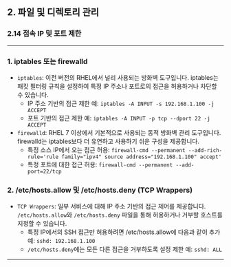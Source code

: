 ## 2. 파일 및 디렉토리 관리

### 2.14 접속 IP 및 포트 제한

<hr/>

### 1. iptables 또는 firewalld

- `iptables`: 이전 버전의 RHEL에서 널리 사용되는 방화벽 도구입니다. iptables는 패킷 필터링 규칙을 설정하여 특정 IP 주소나 포트로의 접근을 허용하거나 차단할 수 있습니다.
  - IP 주소 기반의 접근 제한 예: `iptables -A INPUT -s 192.168.1.100 -j ACCEPT`
  - 포트 기반의 접근 제한 예: `iptables -A INPUT -p tcp --dport 22 -j ACCEPT`
- `firewalld`: RHEL 7 이상에서 기본적으로 사용되는 동적 방화벽 관리 도구입니다. firewalld는 iptables보다 더 유연하고 사용하기 쉬운 구성을 제공합니다.
  - 특정 소스 IP에서 오는 접근 허용: `firewall-cmd --permanent --add-rich-rule='rule family="ipv4" source address="192.168.1.100" accept'`
  - 특정 포트에 대한 접근 허용: `firewall-cmd --permanent --add-port=22/tcp`


### 2. /etc/hosts.allow 및 /etc/hosts.deny (TCP Wrappers)

- `TCP Wrappers`: 일부 서비스에 대해 IP 주소 기반의 접근 제어를 제공합니다. `/etc/hosts.allow`와 `/etc/hosts.deny` 파일을 통해 허용하거나 거부할 호스트를 지정할 수 있습니다.
  - 특정 IP에서의 SSH 접근만 허용하려면 /etc/hosts.allow에 다음과 같이 추가 예: `sshd: 192.168.1.100`
  - `/etc/hosts.deny`에는 모든 다른 접근을 거부하도록 설정 제한 예: `sshd: ALL`

<hr/>
